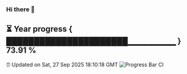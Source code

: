### Hi there 👋
⏳ Year progress { ██████████████████████▁▁▁▁▁▁▁▁ } 73.91 %
---
⏰ Updated on Sat, 27 Sep 2025 18:10:18 GMT
![Progress Bar CI](https://github.com/Moyi321/Moyi321/workflows/Progress%20Bar%20CI/badge.svg)
